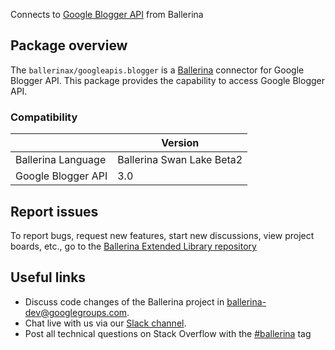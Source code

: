 Connects to [Google Blogger API](https://developers.google.com/blogger/docs/3.0/getting_started) from Ballerina

## Package overview
The `ballerinax/googleapis.blogger` is a [Ballerina](https://ballerina.io/) connector for Google Blogger API.
This package provides the capability to access Google Blogger API.

### Compatibility
|                                   | Version                         |
|-----------------------------------|---------------------------------|
| Ballerina Language                | Ballerina Swan Lake Beta2       | 
| Google Blogger API                | 3.0                             |

## Report issues
To report bugs, request new features, start new discussions, view project boards, etc., go to the [Ballerina Extended Library repository](https://github.com/ballerina-platform/ballerina-extended-library)

## Useful links
- Discuss code changes of the Ballerina project in [ballerina-dev@googlegroups.com](mailto:ballerina-dev@googlegroups.com).
- Chat live with us via our [Slack channel](https://ballerina.io/community/slack/).
- Post all technical questions on Stack Overflow with the [#ballerina](https://stackoverflow.com/questions/tagged/ballerina) tag
